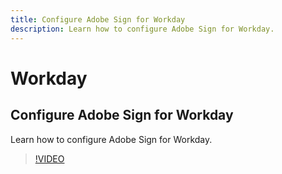 ```yaml
---
title: Configure Adobe Sign for Workday
description: Learn how to configure Adobe Sign for Workday.
---
```


# Workday

## Configure Adobe Sign for Workday

Learn how to configure Adobe Sign for Workday.

>[!VIDEO](https://video.tv.adobe.com/v/17412?hidetitle=true)